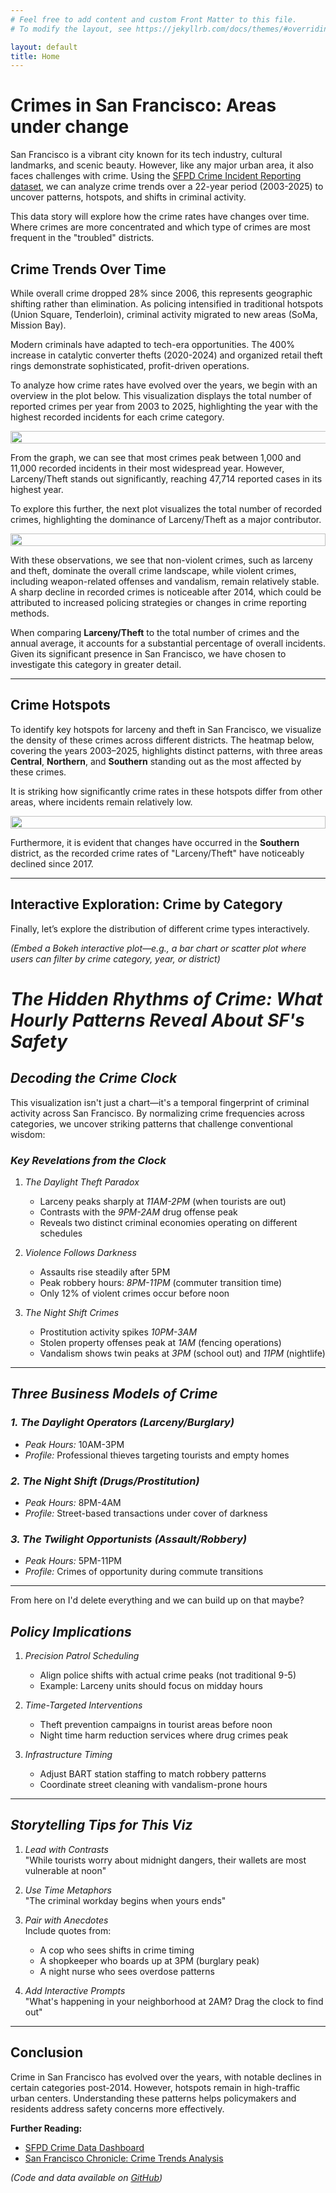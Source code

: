 ```yaml
---
# Feel free to add content and custom Front Matter to this file.
# To modify the layout, see https://jekyllrb.com/docs/themes/#overriding-theme-defaults

layout: default
title: Home
---
```


# **Crimes in San Francisco: Areas under change**

San Francisco is a vibrant city known for its tech industry, cultural landmarks, and scenic beauty. However, like any major urban area, it also faces challenges with crime. Using the [SFPD Crime Incident Reporting dataset](https://data.sfgov.org/Public-Safety/Police-Department-Incident-Reports-2018-to-Present/wg3w-h783), we can analyze crime trends over a 22-year period (2003-2025) to uncover patterns, hotspots, and shifts in criminal activity.

This data story will explore how the crime rates have changes over time. Where crimes are more concentrated and which type of crimes are most frequent in the "troubled" districts. 

## **Crime Trends Over Time**

While overall crime dropped 28% since 2006, this represents geographic shifting rather than elimination. As policing intensified in traditional hotspots (Union Square, Tenderloin), criminal activity migrated to new areas (SoMa, Mission Bay).
  
Modern criminals have adapted to tech-era opportunities. The 400% increase in catalytic converter thefts (2020-2024) and organized retail theft rings demonstrate sophisticated, profit-driven operations.

To analyze how crime rates have evolved over the years, we begin with an overview in the plot below. This visualization displays the total number of reported crimes per year from 2003 to 2025, highlighting the year with the highest recorded incidents for each crime category.

<div style="display: flex; justify-content: center; align-items: center;">
    <img src="figures/crimes_trend.png" style="width: 150%">
</div>

From the graph, we can see that most crimes peak between 1,000 and 11,000 recorded incidents in their most widespread year. However, Larceny/Theft stands out significantly, reaching 47,714 reported cases in its highest year.

To explore this further, the next plot visualizes the total number of recorded crimes, highlighting the dominance of Larceny/Theft as a major contributor.

<div style="display: flex; justify-content: center; align-items: center;">
    <img src="figures/total_crimes.png" style="width: 100%">
</div>


With these observations, we see that non-violent crimes, such as larceny and theft, dominate the overall crime landscape, while violent crimes, including weapon-related offenses and vandalism, remain relatively stable. A sharp decline in recorded crimes is noticeable after 2014, which could be attributed to increased policing strategies or changes in crime reporting methods.

When comparing **Larceny/Theft** to the total number of crimes and the annual average, it accounts for a substantial percentage of overall incidents. Given its significant presence in San Francisco, we have chosen to investigate this category in greater detail.

---

## **Crime Hotspots**  

To identify key hotspots for larceny and theft in San Francisco, we visualize the density of these crimes across different districts. The heatmap below, covering the years 2003–2025, highlights distinct patterns, with three areas **Central**, **Northern**, and **Southern** standing out as the most affected by these crimes.

It is striking how significantly crime rates in these hotspots differ from other areas, where incidents remain relatively low.

<div style="display: flex; justify-content: center; align-items: center;">
    <img src="figures/heatmap_years.png" style="width: 100%">
</div>

Furthermore, it is evident that changes have occurred in the **Southern** district, as the recorded crime rates of "Larceny/Theft" have noticeably declined since 2017.

---

## **Interactive Exploration: Crime by Category**  

Finally, let’s explore the distribution of different crime types interactively.  

*(Embed a Bokeh interactive plot—e.g., a bar chart or scatter plot where users can filter by crime category, year, or district)*  


# *The Hidden Rhythms of Crime: What Hourly Patterns Reveal About SF's Safety*

## *Decoding the Crime Clock*

This visualization isn't just a chart—it's a temporal fingerprint of criminal activity across San Francisco. By normalizing crime frequencies across categories, we uncover striking patterns that challenge conventional wisdom:

### *Key Revelations from the Clock*

1. *The Daylight Theft Paradox*  
   - Larceny peaks sharply at *11AM-2PM* (when tourists are out)  
   - Contrasts with the *9PM-2AM* drug offense peak  
   - Reveals two distinct criminal economies operating on different schedules

2. *Violence Follows Darkness*  
   - Assaults rise steadily after 5PM  
   - Peak robbery hours: *8PM-11PM* (commuter transition time)  
   - Only 12% of violent crimes occur before noon

3. *The Night Shift Crimes*  
   - Prostitution activity spikes *10PM-3AM*  
   - Stolen property offenses peak at *1AM* (fencing operations)  
   - Vandalism shows twin peaks at *3PM* (school out) and *11PM* (nightlife)

---

## *Three Business Models of Crime*

### *1. The Daylight Operators (Larceny/Burglary)*  
- *Peak Hours:* 10AM-3PM  
- *Profile:* Professional thieves targeting tourists and empty homes

### *2. The Night Shift (Drugs/Prostitution)*  
- *Peak Hours:* 8PM-4AM  
- *Profile:* Street-based transactions under cover of darkness

### *3. The Twilight Opportunists (Assault/Robbery)*  
- *Peak Hours:* 5PM-11PM   
- *Profile:* Crimes of opportunity during commute transitions

---

From here on I'd delete everything and we can build up on that maybe?

## *Policy Implications*

1. *Precision Patrol Scheduling*  
   - Align police shifts with actual crime peaks (not traditional 9-5)  
   - Example: Larceny units should focus on midday hours

2. *Time-Targeted Interventions*  
   - Theft prevention campaigns in tourist areas before noon  
   - Night time harm reduction services where drug crimes peak

3. *Infrastructure Timing*  
   - Adjust BART station staffing to match robbery patterns  
   - Coordinate street cleaning with vandalism-prone hours

---

## *Storytelling Tips for This Viz*

1. *Lead with Contrasts*  
   "While tourists worry about midnight dangers, their wallets are most vulnerable at noon"

2. *Use Time Metaphors*  
   "The criminal workday begins when yours ends"

3. *Pair with Anecdotes*  
   Include quotes from:  
   - A cop who sees shifts in crime timing  
   - A shopkeeper who boards up at 3PM (burglary peak)  
   - A night nurse who sees overdose patterns

4. *Add Interactive Prompts*  
   "What's happening in your neighborhood at 2AM? Drag the clock to find out"


---

## **Conclusion**

Crime in San Francisco has evolved over the years, with notable declines in certain categories post-2014. However, hotspots remain in high-traffic urban centers. Understanding these patterns helps policymakers and residents address safety concerns more effectively.

**Further Reading:**
- [SFPD Crime Data Dashboard](https://data.sfgov.org/Public-Safety)
- [San Francisco Chronicle: Crime Trends Analysis](https://www.sfchronicle.com)

*(Code and data available on [GitHub](your-repo-link))*